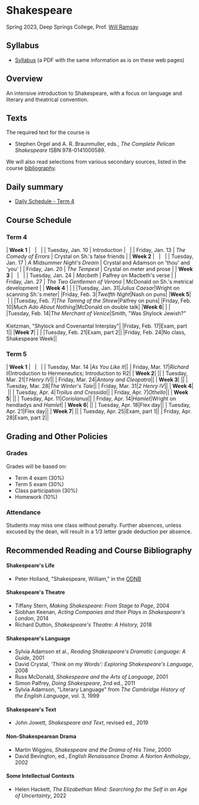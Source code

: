 # Shakespeare

Spring 2023, Deep Springs College, Prof. [Will Ramsay](https://willramsay.github.io)

## Syllabus

* [Syllabus](./ShakespeareSyllabus.pdf) (a PDF with the same information as is on these web pages)

## Overview

An intensive introduction to Shakespeare, with a focus on language and literary and theatrical convention.

## Texts

The required text for the course is
* Stephen Orgel and A. R. Braunmuller, eds., *The Complete Pelican Shakespeare* ISBN 978-0141000589.

We will also read selections from various secondary sources, listed in the course [bibliography](#recommended-reading-and-course-bibliography).

## Daily summary

* [Daily Schedule - Term 4](./daily_schedule-term_4.html)

## Course Schedule

### Term 4

| **Week 1** | &nbsp; | &nbsp; |
| Tuesday, Jan. 10 | Introduction | &nbsp; |
| Friday, Jan. 13 | *The Comedy of Errors* | Crystal on Sh.'s false friends |
| **Week 2** | &nbsp; | &nbsp; |
| Tuesday, Jan. 17 | *A Midsummer Night's Dream* | Crystal and Adamson on 'thou' and 'you' |
| Friday, Jan. 20 | *The Tempest* | Crystal on meter and prose |
| **Week 3** | &nbsp; | &nbsp; |
| Tuesday, Jan. 24 | *Macbeth* | Palfrey on Macbeth's verse |
| Friday, Jan. 27 | *The Two Gentlemen of Verona* | McDonald on Sh.'s metrical development |
| **Week 4** |&nbsp;|&nbsp;|
|Tuesday, Jan. 31|*Julius Caesar*|Wright on scanning Sh.'s meter|
|Friday, Feb. 3|*Twelfth Night*|Nash on puns|
|**Week 5**|&nbsp;|&nbsp;|
|Tuesday, Feb. 7|*The Taming of the Shrew*|Palfrey on puns|
|Friday, Feb. 10|*Much Ado About Nothing*|McDonald on double talk|
|**Week 6**|&nbsp;|&nbsp;|
|Tuesday, Feb. 14|*The Merchant of Venice*|Smith, "Was Shylock Jewish?" <br> <br> Kietzman, "Shylock and Covenantal Interplay"|
|Friday, Feb. 17|Exam, part 1||
|**Week 7**|&nbsp;|&nbsp;|
|Tuesday, Feb. 21|Exam, part 2||
|Friday, Feb. 24|No class, Shakespeare Week||

### Term 5

| **Week 1** | &nbsp; | &nbsp; |
| Tuesday, Mar. 14 |*As You Like It*||
| Friday, Mar. 17|*Richard II*|Introduction to Hermeneutics; Introduction to R2|
| **Week 2**|&nbsp;||
| Tuesday, Mar. 21|*1 Henry IV*||
| Friday, Mar. 24|*Antony and Cleopatra*||
| **Week 3**|&nbsp;||
| Tuesday, Mar. 28|*The Winter's Tale*||
| Friday, Mar. 31|*2 Henry IV*||
| **Week 4**|&nbsp;||
| Tuesday, Apr. 4|*Troilus and Cressida*||
| Friday, Apr. 7|*Othello*||
| **Week 5**|&nbsp;||
| Tuesday, Apr. 11|*Coriolanus*||
| Friday, Apr. 14|*Hamlet*|Wright on hendiadys and *Hamlet*|
| **Week 6**|&nbsp;||
| Tuesday, Apr. 18|Flex day||
| Tuesday, Apr. 21|Flex day||
| **Week 7**|&nbsp;||
| Tuesday, Apr. 25|Exam, part 1||
| Friday, Apr. 28|Exam, part 2||

## Grading and Other Policies

### Grades
Grades will be based on:
* Term 4 exam (30%)
* Term 5 exam (30%)
* Class participation (30%)
* Homework (10%)

### Attendance 
Students may miss one class without penalty. Further absences, unless excused by the dean, will result in a 1/3 letter grade deduction per absence.

## Recommended Reading and Course Bibliography

#### Shakespeare's Life
* Peter Holland, "Shakespeare, William," in the [ODNB](https://doi.org/10.1093/ref:odnb/25200) 

#### Shakespeare's Theatre
* Tiffany Stern, *Making Shakespeare: From Stage to Page*, 2004
* Siobhan Keenan, *Acting Companies and their Plays in Shakespeare's London*, 2014
* Richard Dutton, *Shakespeare's Theatre: A History,* 2018

#### Shakespeare's Language
* Sylvia Adamson et al., *Reading Shakespeare's Dramatic Language: A Guide*, 2001
* David Crystal, *'Think on my Words': Exploring Shakespeare's Language*, 2008
* Russ McDonald, *Shakespeare and the Arts of Language*, 2001
* Simon Palfrey, *Doing Shakespeare*, 2nd ed., 2011
* Sylvia Adamson, "Literary Language" from *The Cambridge History of the English Language*, vol. 3, 1999

#### Shakespeare's Text
* John Jowett, *Shakespeare and Text*, revised ed., 2019 

#### Non-Shakespearean Drama
* Martin Wiggins, *Shakespeare and the Drama of His Time*, 2000
* David Bevington, ed., *English Renaissance Drama: A Norton Anthology*, 2002

#### Some Intellectual Contexts
* Helen Hackett, *The Elizabethan Mind: Searching for the Self in an Age of Uncertainty*, 2022
